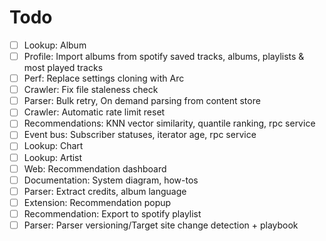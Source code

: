 # Todo

- [ ] Lookup: Album
- [ ] Profile: Import albums from spotify saved tracks, albums, playlists & most played tracks
- [ ] Perf: Replace settings cloning with Arc
- [ ] Crawler: Fix file staleness check
- [ ] Parser: Bulk retry, On demand parsing from content store
- [ ] Crawler: Automatic rate limit reset
- [ ] Recommendations: KNN vector similarity, quantile ranking, rpc service
- [ ] Event bus: Subscriber statuses, iterator age, rpc service
- [ ] Lookup: Chart
- [ ] Lookup: Artist
- [ ] Web: Recommendation dashboard
- [ ] Documentation: System diagram, how-tos
- [ ] Parser: Extract credits, album language
- [ ] Extension: Recommendation popup
- [ ] Recommendation: Export to spotify playlist
- [ ] Parser: Parser versioning/Target site change detection + playbook
